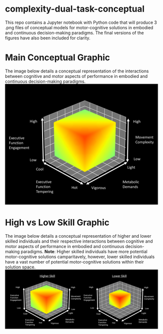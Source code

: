 # complexity-dual-task-conceptual
This repo contains a Jupyter notebook with Python code that will produce 3 .png files of conceptual models for motor-cognitive solutions in embodied and continuous decision-making paradigms. The final versions of the figures have also been included for clarity.

# Main Conceptual Graphic
The image below details a conceptual representation of the interactions between cognitive and motor aspects of performance in embodied and continuous decision-making paradigms.
![alt text](https://github.com/PlayfulMaven/complexity-dual-task-conceptual/blob/main/main-conceptual-cube-graphic.png?raw=true)

# High vs Low Skill Graphic
The image below details a conceptual representation of higher and lower skilled individuals and their respective interactions between cognitive and motor aspects of performance in embodied and continuous decision-making paradigms. **Note**: Higher skilled individuals have more potential motor-cognitive solutions camparitavely, however, lower skilled individuals have a vast number of potential motor-cognitive solutions within their solution space.
![alt text](https://github.com/PlayfulMaven/complexity-dual-task-conceptual/blob/main/high-vs-low-graphic.png?raw=true)
